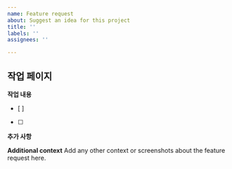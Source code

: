 ```yaml
---
name: Feature request
about: Suggest an idea for this project
title: ''
labels: ''
assignees: ''

---
```


**작업 페이지**
-

**작업 내용**
- [ ]
- [ ]

**추가 사항**


**Additional context**
Add any other context or screenshots about the feature request here.
